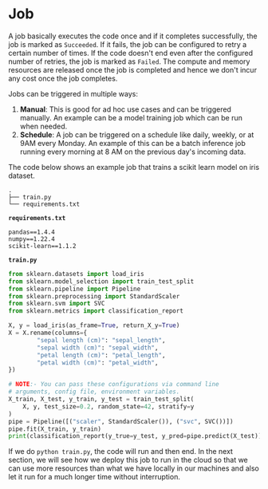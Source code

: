 # Job

A job basically executes the code once and if it completes successfully, the job is marked as `Succeeded`. If it fails, the job can be configured to retry a certain number of times. If the code doesn't end even after the configured number of retries, the job is marked as `Failed`. The compute and memory resources are released once the job is completed and hence we don't incur any cost once the job completes.

Jobs can be triggered in multiple ways:

1. **Manual**: This is good for ad hoc use cases and can be triggered manually. An example can be a model training job which can be run when needed. 
2. **Schedule**: A job can be triggered on a schedule like daily, weekly, or at 9AM every Monday. An example of this can be a batch inference job running every morning at 8 AM on the previous day's incoming data. 

The code below shows an example job that trains a scikit learn model on iris dataset.

```
.
├── train.py
└── requirements.txt
```

**`requirements.txt`**
```
pandas==1.4.4
numpy==1.22.4
scikit-learn==1.1.2
```

**`train.py`**
```python
from sklearn.datasets import load_iris
from sklearn.model_selection import train_test_split
from sklearn.pipeline import Pipeline
from sklearn.preprocessing import StandardScaler
from sklearn.svm import SVC
from sklearn.metrics import classification_report

X, y = load_iris(as_frame=True, return_X_y=True)
X = X.rename(columns={
        "sepal length (cm)": "sepal_length",
        "sepal width (cm)": "sepal_width",
        "petal length (cm)": "petal_length",
        "petal width (cm)": "petal_width",
})

# NOTE:- You can pass these configurations via command line
# arguments, config file, environment variables.
X_train, X_test, y_train, y_test = train_test_split(
    X, y, test_size=0.2, random_state=42, stratify=y
)
pipe = Pipeline([("scaler", StandardScaler()), ("svc", SVC())])
pipe.fit(X_train, y_train)
print(classification_report(y_true=y_test, y_pred=pipe.predict(X_test)))
```
If we do `python train.py`, the code will run and then end. In the next section, we will see how we deploy this job to run in the cloud so that we can use more resources than what we have locally in our machines and also let it run for a much longer time without interruption. 


   
